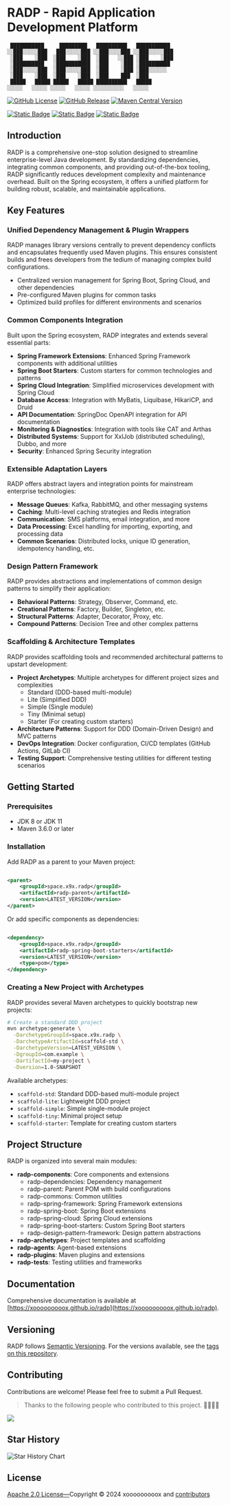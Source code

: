 # RADP - Rapid Application Development Platform

```text
 ███████████     █████████   ██████████   ███████████ 
░░███░░░░░███   ███░░░░░███ ░░███░░░░███ ░░███░░░░░███
 ░███    ░███  ░███    ░███  ░███   ░░███ ░███    ░███
 ░██████████   ░███████████  ░███    ░███ ░██████████ 
 ░███░░░░░███  ░███░░░░░███  ░███    ░███ ░███░░░░░░  
 ░███    ░███  ░███    ░███  ░███    ███  ░███        
 █████   █████ █████   █████ ██████████   █████       
░░░░░   ░░░░░ ░░░░░   ░░░░░ ░░░░░░░░░░   ░░░░░        
```

[![GitHub License](https://img.shields.io/github/license/xooooooooox/radp?style=for-the-badge)](LICENSE)
[![GitHub Release](https://img.shields.io/github/v/release/xooooooooox/radp?style=for-the-badge)](https://github.com/xooooooooox/radp/releases)
[![Maven Central Version](https://img.shields.io/maven-central/v/space.x9x.radp/radp?style=for-the-badge)](https://central.sonatype.com/namespace/space.x9x.radp)

[![Static Badge](https://img.shields.io/badge/README-EN-blue)](./README.md) [![Static Badge](https://img.shields.io/badge/README-中-red)](./README_CN.md) [![Static Badge](https://img.shields.io/badge/Document-Pages-green)](https://xooooooooox.github.io/radp)

## Introduction

RADP is a comprehensive one-stop solution designed to streamline enterprise-level Java development. By standardizing
dependencies, integrating common components, and providing out-of-the-box tooling, RADP significantly reduces
development complexity and maintenance overhead. Built on the Spring ecosystem, it offers a unified platform for
building robust, scalable, and maintainable applications.

## Key Features

### Unified Dependency Management & Plugin Wrappers

RADP manages library versions centrally to prevent dependency conflicts and encapsulates frequently used Maven plugins.
This ensures consistent builds and frees developers from the tedium of managing complex build configurations.

- Centralized version management for Spring Boot, Spring Cloud, and other dependencies
- Pre-configured Maven plugins for common tasks
- Optimized build profiles for different environments and scenarios

### Common Components Integration

Built upon the Spring ecosystem, RADP integrates and extends several essential parts:

- **Spring Framework Extensions**: Enhanced Spring Framework components with additional utilities
- **Spring Boot Starters**: Custom starters for common technologies and patterns
- **Spring Cloud Integration**: Simplified microservices development with Spring Cloud
- **Database Access**: Integration with MyBatis, Liquibase, HikariCP, and Druid
- **API Documentation**: SpringDoc OpenAPI integration for API documentation
- **Monitoring & Diagnostics**: Integration with tools like CAT and Arthas
- **Distributed Systems**: Support for XxlJob (distributed scheduling), Dubbo, and more
- **Security**: Enhanced Spring Security integration

### Extensible Adaptation Layers

RADP offers abstract layers and integration points for mainstream enterprise technologies:

- **Message Queues**: Kafka, RabbitMQ, and other messaging systems
- **Caching**: Multi-level caching strategies and Redis integration
- **Communication**: SMS platforms, email integration, and more
- **Data Processing**: Excel handling for importing, exporting, and processing data
- **Common Scenarios**: Distributed locks, unique ID generation, idempotency handling, etc.

### Design Pattern Framework

RADP provides abstractions and implementations of common design patterns to simplify their application:

- **Behavioral Patterns**: Strategy, Observer, Command, etc.
- **Creational Patterns**: Factory, Builder, Singleton, etc.
- **Structural Patterns**: Adapter, Decorator, Proxy, etc.
- **Compound Patterns**: Decision Tree and other complex patterns

### Scaffolding & Architecture Templates

RADP provides scaffolding tools and recommended architectural patterns to upstart development:

- **Project Archetypes**: Multiple archetypes for different project sizes and complexities
  - Standard (DDD-based multi-module)
  - Lite (Simplified DDD)
  - Simple (Single module)
  - Tiny (Minimal setup)
  - Starter (For creating custom starters)
- **Architecture Patterns**: Support for DDD (Domain-Driven Design) and MVC patterns
- **DevOps Integration**: Docker configuration, CI/CD templates (GitHub Actions, GitLab CI)
- **Testing Support**: Comprehensive testing utilities for different testing scenarios

## Getting Started

### Prerequisites

- JDK 8 or JDK 11
- Maven 3.6.0 or later

### Installation

Add RADP as a parent to your Maven project:

```xml

<parent>
	<groupId>space.x9x.radp</groupId>
	<artifactId>radp-parent</artifactId>
	<version>LATEST_VERSION</version>
</parent>
```

Or add specific components as dependencies:

```xml

<dependency>
	<groupId>space.x9x.radp</groupId>
	<artifactId>radp-spring-boot-starters</artifactId>
	<version>LATEST_VERSION</version>
	<type>pom</type>
</dependency>
```

### Creating a New Project with Archetypes

RADP provides several Maven archetypes to quickly bootstrap new projects:

```bash
# Create a standard DDD project
mvn archetype:generate \
  -DarchetypeGroupId=space.x9x.radp \
  -DarchetypeArtifactId=scaffold-std \
  -DarchetypeVersion=LATEST_VERSION \
  -DgroupId=com.example \
  -DartifactId=my-project \
  -Dversion=1.0-SNAPSHOT
```

Available archetypes:

- `scaffold-std`: Standard DDD-based multi-module project
- `scaffold-lite`: Lightweight DDD project
- `scaffold-simple`: Simple single-module project
- `scaffold-tiny`: Minimal project setup
- `scaffold-starter`: Template for creating custom starters

## Project Structure

RADP is organized into several main modules:

- **radp-components**: Core components and extensions
  - radp-dependencies: Dependency management
  - radp-parent: Parent POM with build configurations
  - radp-commons: Common utilities
  - radp-spring-framework: Spring Framework extensions
  - radp-spring-boot: Spring Boot extensions
  - radp-spring-cloud: Spring Cloud extensions
  - radp-spring-boot-starters: Custom Spring Boot starters
  - radp-design-pattern-framework: Design pattern abstractions
- **radp-archetypes**: Project templates and scaffolding
- **radp-agents**: Agent-based extensions
- **radp-plugins**: Maven plugins and extensions
- **radp-tests**: Testing utilities and frameworks

## Documentation

Comprehensive documentation is available at [https://xooooooooox.github.io/radp](https://xooooooooox.github.io/radp).

## Versioning

RADP follows [Semantic Versioning](https://semver.org/). For the versions available, see
the [tags on this repository](https://github.com/xooooooooox/radp/tags).

## Contributing

Contributions are welcome! Please feel free to submit a Pull Request.

> Thanks to the following people who contributed to this project. 🎉🎉🙏🙏

<a href="https://github.com/xooooooooox/radp/graphs/contributors">
  <img src="https://contrib.rocks/image?repo=xooooooooox/radp" />
</a>

## Star History

![Star History Chart](https://api.star-history.com/svg?repos=xooooooooox/radp&type=Date)

## License

[Apache 2.0 License—](./LICENSE)Copyright © 2024 xooooooooox
and [contributors](https://github.com/xooooooooox/radp/graphs/contributors)
